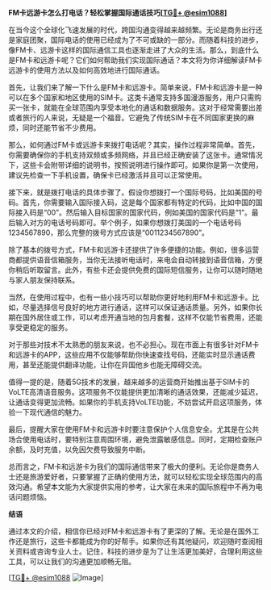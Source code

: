 **FM卡远游卡怎么打电话？轻松掌握国际通话技巧[[TG💪+ @esim1088](https://t.me/s/esim1088)]**

在当今这个全球化飞速发展的时代，跨国沟通变得越来越频繁。无论是商务出行还是家庭团聚，国际电话的使用已经成为了不可或缺的一部分。而随着科技的进步，像FM卡、远游卡这样的国际通信工具也逐渐走进了大众的生活。那么，到底什么是FM卡和远游卡呢？它们如何帮助我们实现国际通话？本文将为你详细解读FM卡远游卡的使用方法以及如何高效地进行国际通话。

首先，让我们来了解一下什么是FM卡和远游卡。简单来说，FM卡和远游卡是一种可以在多个国家和地区使用的SIM卡。这类卡通常支持多国漫游服务，用户只需购买一张卡，就能在全球范围内享受本地化的通话和数据服务。这对于经常需要出差或者旅行的人来说，无疑是一个福音。它避免了传统SIM卡在不同国家更换的麻烦，同时还能节省不少费用。

那么，如何通过FM卡或远游卡来拨打电话呢？其实，操作过程非常简单。首先，你需要确保你的手机支持双频或多频网络，并且已经正确安装了这张卡。通常情况下，这些卡会附带详细的说明书，按照说明进行操作即可。如果你是第一次使用，建议先检查一下手机设置，确保卡已经激活并且可以正常使用。

接下来，就是拨打电话的具体步骤了。假设你想拨打一个国际号码，比如美国的号码。首先，你需要输入国际接入码，这是每个国家都有特定的代码，比如中国的国际接入码是“00”。然后输入目标国家的国家代码，例如美国的国家代码是“1”。最后输入对方的电话号码即可。举个例子，如果你想拨打美国的一个电话号码1234567890，那么完整的拨号方式应该是“0011234567890”。

除了基本的拨号方式，FM卡和远游卡还提供了许多便捷的功能。例如，很多运营商都提供语音信箱服务，当你无法接听电话时，来电会自动转接到语音信箱，方便你稍后听取留言。此外，有些卡还会提供免费的国际短信服务，让你可以随时随地与家人朋友保持联系。

当然，在使用过程中，也有一些小技巧可以帮助你更好地利用FM卡和远游卡。比如，尽量选择信号良好的地方进行通话，这样可以保证通话质量。另外，如果你长期在国外居住或工作，可以考虑开通当地的包月套餐，这样不仅能节省费用，还能享受更稳定的服务。

对于那些对技术不太熟悉的朋友来说，也不必担心。现在市面上有很多针对FM卡和远游卡的APP，这些应用不仅能够帮助你快速查找号码，还能实时显示通话费用，甚至还能提供翻译功能，让你在异国他乡也能无障碍交流。

值得一提的是，随着5G技术的发展，越来越多的运营商开始推出基于SIM卡的VoLTE高清语音服务。这项服务不仅能提供更加清晰的通话效果，还能减少延迟，让通话变得更加流畅。如果你的手机支持VoLTE功能，不妨尝试开启这项服务，体验一下现代通信的魅力。

最后，提醒大家在使用FM卡和远游卡时要注意保护个人信息安全。尤其是在公共场合使用电话时，要特别注意周围环境，避免泄露敏感信息。同时，定期检查账户余额，及时充值，以免因欠费导致服务中断。

总而言之，FM卡和远游卡为我们的国际通信带来了极大的便利。无论你是商务人士还是旅游爱好者，只要掌握了正确的使用方法，就可以轻松实现全球范围内的高效沟通。希望本文能为大家提供实用的参考，让大家在未来的国际旅程中不再为电话问题烦恼。

**结语**

通过本文的介绍，相信你已经对FM卡和远游卡有了更深的了解。无论是在国外工作还是旅行，这些卡都能成为你的好帮手。如果你还有其他疑问，欢迎随时查阅相关资料或咨询专业人士。记住，科技的进步是为了让生活更加美好，合理利用这些工具，可以让我们的沟通更加顺畅无阻。

[[TG💪+ @esim1088](https://t.me/s/esim1088) ![Image](https://i.postimg.cc/4NQfJmqS/Snipaste-2025-05-13-00-14-12.png)]